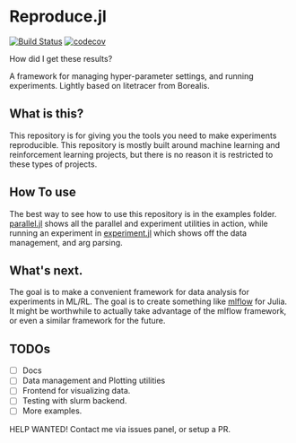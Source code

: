 # Reproduce.jl
[![Build Status](https://travis-ci.com/mkschleg/Reproduce.jl.svg?branch=develop)](https://travis-ci.com/mkschleg/Reproduce.jl)
[![codecov](https://codecov.io/gh/mkschleg/Reproduce.jl/branch/develop/graph/badge.svg)](https://codecov.io/gh/mkschleg/Reproduce.jl)



How did I get these results?

A framework for managing hyper-parameter settings, and running experiments. Lightly based on litetracer from Borealis.

## What is this?

This repository is for giving you the tools you need to make experiments reproducible. This repository is mostly built around machine learning and reinforcement learning projects, but there is no reason it is restricted to these types of projects.

## How To use

The best way to see how to use this repository is in the examples folder. [parallel.jl](examples/parallel.jl) shows all the parallel and experiment utilities in action, while running an experiment in [experiment.jl](examples/experiment.jl) which shows off the data management, and arg parsing.


## What's next.

The goal is to make a convenient framework for data analysis for experiments in ML/RL. The goal is to create something like [mlflow](mlflow.org) for Julia. It might be worthwhile to actually take advantage of the mlflow framework, or even a similar framework for the future.

## TODOs

- [ ] Docs
- [ ] Data management and Plotting utilities
- [ ] Frontend for visualizing data.
- [ ] Testing with slurm backend.
- [ ] More examples.

HELP WANTED! Contact me via issues panel, or setup a PR.
